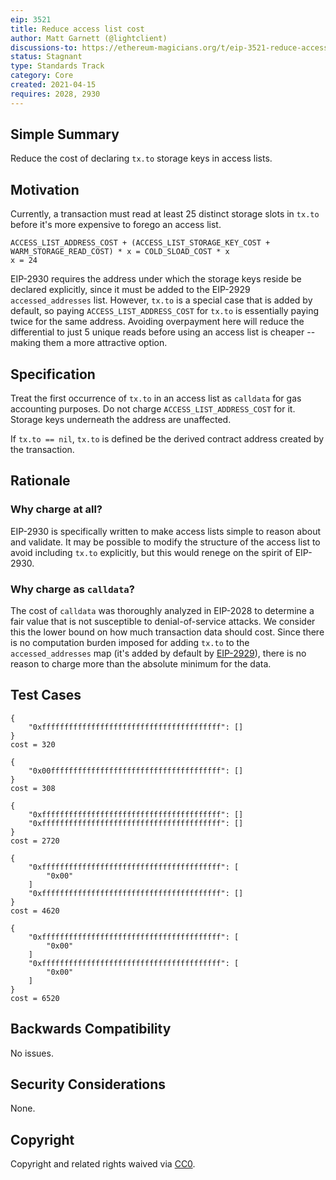 ```yaml
---
eip: 3521
title: Reduce access list cost
author: Matt Garnett (@lightclient)
discussions-to: https://ethereum-magicians.org/t/eip-3521-reduce-access-list-cost/6072
status: Stagnant
type: Standards Track
category: Core
created: 2021-04-15
requires: 2028, 2930
---
```


## Simple Summary

Reduce the cost of declaring `tx.to` storage keys in access lists.

## Motivation

Currently, a transaction must read at least 25 distinct storage slots in `tx.to`
before it's more expensive to forego an access list.

```
ACCESS_LIST_ADDRESS_COST + (ACCESS_LIST_STORAGE_KEY_COST + WARM_STORAGE_READ_COST) * x = COLD_SLOAD_COST * x
x = 24
```

EIP-2930 requires the address under which the storage keys reside be declared
explicitly, since it must be added to the EIP-2929 `accessed_addresses` list.
However, `tx.to` is a special case that is added by default, so paying
`ACCESS_LIST_ADDRESS_COST` for `tx.to` is essentially paying twice for the same
address. Avoiding overpayment here will reduce the differential to just 5 unique
reads before using an access list is cheaper -- making them a more attractive
option.

## Specification

Treat the first occurrence of `tx.to` in an access list as `calldata` for gas
accounting purposes. Do not charge `ACCESS_LIST_ADDRESS_COST` for it. Storage
keys underneath the address are unaffected.

If `tx.to == nil`, `tx.to` is defined be the derived contract address created by
the transaction.

##  Rationale

### Why charge at all?

EIP-2930 is specifically written to make access lists simple to reason about and
validate. It may be possible to modify the structure of the access list to avoid
including `tx.to` explicitly, but this would renege on the spirit of EIP-2930.

### Why charge as `calldata`?

The cost of `calldata` was  thoroughly analyzed in EIP-2028 to determine
a fair value that is not susceptible to denial-of-service attacks. We consider
this the lower bound on how much transaction data should cost. Since there is
no computation burden imposed for adding `tx.to` to the `accessed_addresses`
map (it's added by default by [EIP-2929](./eip-2929.md)), there is no reason to charge more than
the absolute minimum for the data.

## Test Cases
```
{
    "0xffffffffffffffffffffffffffffffffffffffff": []
}
cost = 320

{
    "0x00ffffffffffffffffffffffffffffffffffffff": []
}
cost = 308

{
    "0xffffffffffffffffffffffffffffffffffffffff": []
    "0xffffffffffffffffffffffffffffffffffffffff": []
}
cost = 2720

{
    "0xffffffffffffffffffffffffffffffffffffffff": [
        "0x00"
    ]
    "0xffffffffffffffffffffffffffffffffffffffff": []
}
cost = 4620

{
    "0xffffffffffffffffffffffffffffffffffffffff": [
        "0x00"
    ]
    "0xffffffffffffffffffffffffffffffffffffffff": [
        "0x00"
    ]
}
cost = 6520
```

## Backwards Compatibility
No issues.

## Security Considerations
None.

## Copyright
Copyright and related rights waived via [CC0](../LICENSE.md).
